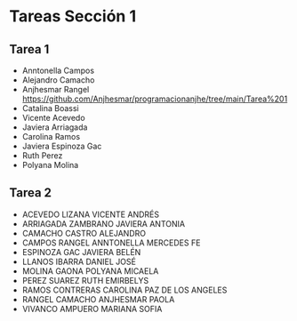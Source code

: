 # Tareas Sección 1

## Tarea 1
* Anntonella Campos
* Alejandro Camacho
* Anjhesmar Rangel https://github.com/Anjhesmar/programacionanjhe/tree/main/Tarea%201
* Catalina Boassi
* Vicente Acevedo
* Javiera Arriagada
* Carolina Ramos
* Javiera Espinoza Gac
* Ruth Perez
* Polyana Molina

## Tarea 2
* ACEVEDO LIZANA VICENTE ANDRÉS
* ARRIAGADA ZAMBRANO JAVIERA ANTONIA
* CAMACHO CASTRO ALEJANDRO
* CAMPOS RANGEL ANNTONELLA MERCEDES FE
* ESPINOZA GAC JAVIERA BELÉN
* LLANOS IBARRA DANIEL JOSÉ
* MOLINA GAONA POLYANA MICAELA
* PEREZ SUAREZ RUTH EMIRBELYS
* RAMOS CONTRERAS CAROLINA PAZ DE LOS ANGELES
* RANGEL CAMACHO ANJHESMAR PAOLA
* VIVANCO AMPUERO MARIANA SOFIA
